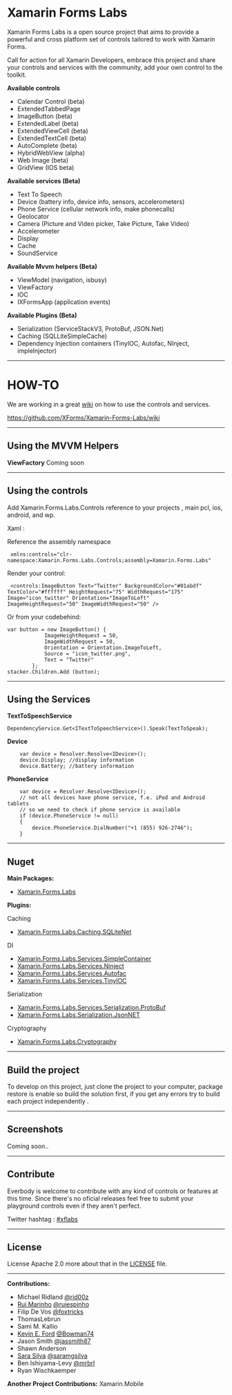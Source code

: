 Xamarin Forms Labs
=====================

Xamarin Forms Labs is a open source project that aims to provide a powerful and cross platform set of controls tailored to work with Xamarin Forms.

Call for action for all Xamarin Developers, embrace this project and share your controls and services with the community, add your own control to the toolkit.

**Available controls**

 - Calendar Control (beta)  
 - ExtendedTabbedPage  
 - ImageButton (beta)
 - ExtendedLabel (beta)
 - ExtendedViewCell (beta)
 - ExtendedTextCell (beta)
 - AutoComplete (beta)
 - HybridWebView (alpha)
 - Web Image (beta)
 - GridView (IOS beta)

**Available services (Beta)**

 - Text To Speech 
 - Device (battery info, device info, sensors, accelerometers)
 - Phone Service (cellular network info, make phonecalls)
 - Geolocator
 - Camera (Picture and Video picker, Take Picture, Take Video)
 - Accelerometer
 - Display
 - Cache
 - SoundService


**Available Mvvm helpers (Beta)**

 - ViewModel (navigation, isbusy)
 - ViewFactory
 - IOC
 - IXFormsApp (application events)

**Available Plugins (Beta)**
    

 - Serialization (ServiceStackV3, ProtoBuf, JSON.Net)
 - Caching (SQLLiteSimpleCache)
 - Dependency Injection containers (TinyIOC, Autofac, NInject, impleInjector)
 
   
_________________



**HOW-TO**
======

We are working in a great [wiki][1] on how to use the controls and services. 


https://github.com/XForms/Xamarin-Forms-Labs/wiki


------------------------------------------------------------------------

Using the MVVM Helpers
-----------

**ViewFactory**
Coming soon


_________________

Using the controls
-----------


Add Xamarin.Forms.Labs.Controls reference to your projects , main pcl, ios, android, and wp.

Xaml :

Reference the assembly namespace 

     xmlns:controls="clr-namespace:Xamarin.Forms.Labs.Controls;assembly=Xamarin.Forms.Labs"

Render your control:

     <controls:ImageButton Text="Twitter" BackgroundColor="#01abdf" TextColor="#ffffff" HeightRequest="75" WidthRequest="175" Image="icon_twitter" Orientation="ImageToLeft"  ImageHeightRequest="50" ImageWidthRequest="50" />
      
Or from your codebehind:


	var button = new ImageButton() {
				ImageHeightRequest = 50,
				ImageWidthRequest = 50,
				Orientation = Orientation.ImageToLeft,
				Source = "icon_twitter.png",
				Text = "Twitter"
			};
	stacker.Children.Add (button);
	
_________________

Using the Services
-----------
**TextToSpeechService** 

	DependencyService.Get<ITextToSpeechService>().Speak(TextToSpeak);
	
**Device** 

		var device = Resolver.Resolve<IDevice>();
		device.Display; //display information
		device.Battery; //battery information

	
**PhoneService** 

	 	var device = Resolver.Resolve<IDevice>();
		// not all devices have phone service, f.e. iPod and Android tablets
		// so we need to check if phone service is available
		if (device.PhoneService != null)
		{
			device.PhoneService.DialNumber("+1 (855) 926-2746");
		}

_______________

Nuget
--------------
**Main Packages:**
 - [Xamarin.Forms.Labs](https://www.nuget.org/packages/Xamarin.Forms.Labs/)

**Plugins:**

Caching 

 - [Xamarin.Forms.Labs.Caching.SQLiteNet](https://www.nuget.org/packages/Xamarin.Forms.Labs.Caching.SQLiteNet/)

DI 

 - [Xamarin.Forms.Labs.Services.SimpleContainer](https://www.nuget.org/packages/Xamarin.Forms.Labs.Services.SimpleContainer/)
 - [Xamarin.Forms.Labs.Services.Ninject](https://www.nuget.org/packages/Xamarin.Forms.Labs.Services.Ninject/)
 - [Xamarin.Forms.Labs.Services.Autofac](https://www.nuget.org/packages/Xamarin.Forms.Labs.Services.Autofac/)
 - [Xamarin.Forms.Labs.Services.TinyIOC](https://www.nuget.org/packages/Xamarin.Forms.Labs.Services.TinyIOC/)

Serialization

 - [Xamarin.Forms.Labs.Services.Serialization.ProtoBuf](https://www.nuget.org/packages/Xamarin.Forms.Labs.Services.Serialization.ProtoBuf/)
 - [Xamarin.Forms.Labs.Serialization.JsonNET](https://www.nuget.org/packages/Xamarin.Forms.Labs.Services.Serialization.JsonNET/)

Cryptography

 - [Xamarin.Forms.Labs.Cryptography](https://www.nuget.org/packages/Xamarin.Forms.Labs.Cryptography/)
_________________

Build the project
--------------

To develop on this project, just clone the project to your computer, package restore is enable so build the solution first, if you get any errors try to build each project independently .


_________________

Screenshots
-----------
Coming soon..

__________________

Contribute
-----------

Everbody is welcome to contribute with any kind of controls or features at this time. Since there's no oficial releases feel free to submit your playground controls even if they aren't perfect. 

Twitter hashtag : [#xflabs](https://twitter.com/search?q=xflabs)
__________________

License
-----------

License Apache 2.0 more about that in the [LICENSE][2] file. 
__________________

**Contributions:**
 - Michael Ridland [@rid00z ](https://twitter.com/rid00z)
 - [Rui Marinho](http://ruimarinho.net/)  [@ruiespinho](https://twitter.com/ruiespinho)
 - Filip De Vos  [@foxtricks](https://twitter.com/foxtricks)
 - ThomasLebrun 
 - Sami M. Kallio 
 - [Kevin E. Ford](http://windingroadway.blogspot.com/) [@Bowman74](https://twitter.com/Bowman74)
 - Jason Smith [@jassmith87](https://twitter.com/jassmith87)
 - Shawn Anderson
 - [Sara Silva](saramgsilva.com) [@saramgsilva](https://twitter.com/saramgsilva)
 - Ben Ishiyama-Levy [@mrbrl](http://www.monovo.io)
 - Ryan Wischkaemper

 **Another Project Contributions:**
 	Xamarin.Mobile


  [1]: https://github.com/XForms/Xamarin-Forms-Labs/wiki
  [2]: https://github.com/XForms/XForms-Toolkit/blob/master/LICENSE

